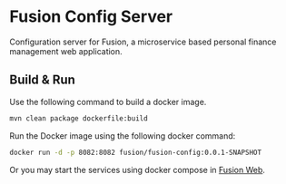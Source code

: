 # Fusion Config Server

Configuration server for Fusion, a microservice based personal finance management web application. 

## Build & Run

Use the following command to build a docker image.

```bash
mvn clean package dockerfile:build
```

Run the Docker image using the following docker command:

```bash
docker run -d -p 8082:8082 fusion/fusion-config:0.0.1-SNAPSHOT
```

Or you may start the services using docker compose in [Fusion Web](https://github.com/sadatmalik/fusion-web).
